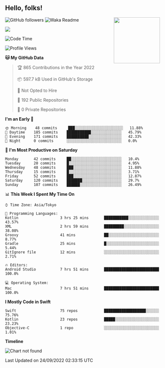 ## Hello, folks! 

<p>
<img align="right" src="https://media.giphy.com/media/26ufdb3cYKwbRtYVW/giphy.gif" style="max-width:100%;" height="150px">
 
![GitHub followers](https://img.shields.io/github/followers/YamamotoDesu?label=Follow&style=social)
![Waka Readme](https://github.com/YamamotoDesu/YamamotoDesu/workflows/Waka%20Readme/badge.svg)

![](https://github-profile-summary-cards.vercel.app/api/cards/profile-details?username=YamamotoDesu&theme=vue)

<!--START_SECTION:waka-->
![Code Time](http://img.shields.io/badge/Code%20Time-199%20hrs%2028%20mins-blue)

![Profile Views](http://img.shields.io/badge/Profile%20Views-10-blue)

**🐱 My GitHub Data** 

> 🏆 865 Contributions in the Year 2022
 > 
> 📦 597.7 kB Used in GitHub's Storage 
 > 
> 🚫 Not Opted to Hire
 > 
> 📜 192 Public Repositories 
 > 
> 🔑 0 Private Repositories  
 > 
**I'm an Early 🐤** 

```text
🌞 Morning    48 commits     ███░░░░░░░░░░░░░░░░░░░░░░   11.88% 
🌆 Daytime    185 commits    ███████████░░░░░░░░░░░░░░   45.79% 
🌃 Evening    171 commits    ██████████░░░░░░░░░░░░░░░   42.33% 
🌙 Night      0 commits      ░░░░░░░░░░░░░░░░░░░░░░░░░   0.0%

```
📅 **I'm Most Productive on Saturday** 

```text
Monday       42 commits     ██░░░░░░░░░░░░░░░░░░░░░░░   10.4% 
Tuesday      20 commits     █░░░░░░░░░░░░░░░░░░░░░░░░   4.95% 
Wednesday    48 commits     ███░░░░░░░░░░░░░░░░░░░░░░   11.88% 
Thursday     15 commits     █░░░░░░░░░░░░░░░░░░░░░░░░   3.71% 
Friday       52 commits     ███░░░░░░░░░░░░░░░░░░░░░░   12.87% 
Saturday     120 commits    ███████░░░░░░░░░░░░░░░░░░   29.7% 
Sunday       107 commits    ██████░░░░░░░░░░░░░░░░░░░   26.49%

```


📊 **This Week I Spent My Time On** 

```text
⌚︎ Time Zone: Asia/Tokyo

💬 Programming Languages: 
Kotlin                   3 hrs 25 mins       ███████████░░░░░░░░░░░░░░   43.57% 
XML                      2 hrs 59 mins       █████████░░░░░░░░░░░░░░░░   38.08% 
Groovy                   41 mins             ██░░░░░░░░░░░░░░░░░░░░░░░   8.77% 
Gradle                   25 mins             █░░░░░░░░░░░░░░░░░░░░░░░░   5.44% 
GitIgnore file           12 mins             ░░░░░░░░░░░░░░░░░░░░░░░░░   2.71%

🔥 Editors: 
Android Studio           7 hrs 51 mins       █████████████████████████   100.0%

💻 Operating System: 
Mac                      7 hrs 51 mins       █████████████████████████   100.0%

```

**I Mostly Code in Swift** 

```text
Swift                    75 repos            ███████████████████░░░░░░   75.76% 
Kotlin                   23 repos            █████░░░░░░░░░░░░░░░░░░░░   23.23% 
Objective-C              1 repo              ░░░░░░░░░░░░░░░░░░░░░░░░░   1.01%

```


**Timeline**

![Chart not found](https://raw.githubusercontent.com/YamamotoDesu/YamamotoDesu/main/charts/bar_graph.png) 


 Last Updated on 24/09/2022 02:33:15 UTC
<!--END_SECTION:waka-->


